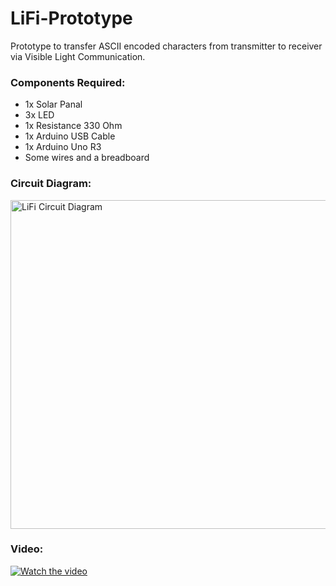 # LiFi-Prototype
Prototype to transfer ASCII encoded characters from transmitter to receiver via Visible Light Communication. 

### Components Required:
* 1x Solar Panal
* 3x LED
* 1x Resistance 330 Ohm
* 1x Arduino USB Cable
* 1x Arduino Uno R3
* Some wires and a breadboard

### Circuit Diagram: 
<img width="526" alt="LiFi Circuit Diagram" src="https://user-images.githubusercontent.com/26987169/76933384-fa6d0d00-6912-11ea-8995-0afcf3af9d1b.PNG">

### Video: 
[![Watch the video](https://img.youtube.com/vi/JA1jnF3g3UA/0.jpg)](https://youtu.be/JA1jnF3g3UA)

